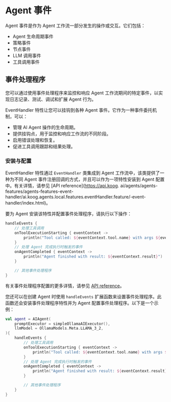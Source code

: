 # Agent 事件

Agent 事件是作为 Agent 工作流一部分发生的操作或交互。它们包括：

- Agent 生命周期事件
- 策略事件
- 节点事件
- LLM 调用事件
- 工具调用事件

## 事件处理程序

您可以通过使用事件处理程序来监控和响应 Agent 工作流期间的特定事件，以实现日志记录、测试、调试和扩展 Agent 行为。

EventHandler 特性让您可以挂钩到各种 Agent 事件。它作为一种事件委托机制，可以：

- 管理 AI Agent 操作的生命周期。
- 提供挂钩点，用于监控和响应工作流的不同阶段。
- 启用错误处理和恢复。
- 促进工具调用跟踪和结果处理。

<!--## Key components

The EventHandler entity consists of five main handler types:

- Initialization handler that executes at the initialization of an agent run
- Result handler that processes successful results from agent operations
- Error handler that handles exceptions and errors that occur during execution
- Tool call listener that notifies when a tool is about to be invoked
- Tool result listener that processes the results after a tool has been called-->

### 安装与配置

EventHandler 特性通过 `EventHandler` 类集成到 Agent 工作流中，该类提供了一种为不同 Agent 事件注册回调的方式，并且可以作为一项特性安装到 Agent 配置中。有关详情，请参见 [API reference](https://api.koog.
ai/agents/agents-features/agents-features-event-handler/ai.koog.agents.local.features.eventHandler.feature/-event-handler/index.html)。

要为 Agent 安装该特性并配置事件处理程序，请执行以下操作：

<!--- INCLUDE
import ai.koog.agents.core.agent.AIAgent
import ai.koog.agents.features.eventHandler.feature.handleEvents
import ai.koog.prompt.executor.llms.all.simpleOllamaAIExecutor
import ai.koog.prompt.llm.OllamaModels

val agent = AIAgent(
    promptExecutor = simpleOllamaAIExecutor(),
    llmModel = OllamaModels.Meta.LLAMA_3_2,
) {
-->
<!--- SUFFIX 
} 
-->

```kotlin
handleEvents {
    // 处理工具调用
    onToolExecutionStarting { eventContext ->
        println("Tool called: ${eventContext.tool.name} with args ${eventContext.toolArgs}")
    }
    // 处理 Agent 完成执行时触发的事件
    onAgentCompleted { eventContext ->
        println("Agent finished with result: ${eventContext.result}")
    }

    // 其他事件处理程序
}
```
<!--- KNIT example-events-01.kt -->

有关事件处理程序配置的更多详情，请参见 [API reference](https://api.koog.ai/agents/agents-features/agents-features-event-handler/ai.koog.agents.local.features.eventHandler.feature/-event-handler-config/index.html)。

您还可以在创建 Agent 时使用 `handleEvents` 扩展函数来设置事件处理程序。此函数还会安装事件处理程序特性并为 Agent 配置事件处理程序。以下是一个示例：

<!--- INCLUDE
import ai.koog.agents.core.agent.AIAgent
import ai.koog.agents.features.eventHandler.feature.handleEvents
import ai.koog.prompt.executor.llms.all.simpleOllamaAIExecutor
import ai.koog.prompt.llm.OllamaModels
-->
```kotlin
val agent = AIAgent(
    promptExecutor = simpleOllamaAIExecutor(),
    llmModel = OllamaModels.Meta.LLAMA_3_2,
){
    handleEvents {
        // 处理工具调用
        onToolExecutionStarting { eventContext ->
            println("Tool called: ${eventContext.tool.name} with args ${eventContext.toolArgs}")
        }
        // 处理 Agent 完成执行时触发的事件
        onAgentCompleted { eventContext ->
            println("Agent finished with result: ${eventContext.result}")
        }

        // 其他事件处理程序
    }
}
```
<!--- KNIT example-events-02.kt -->